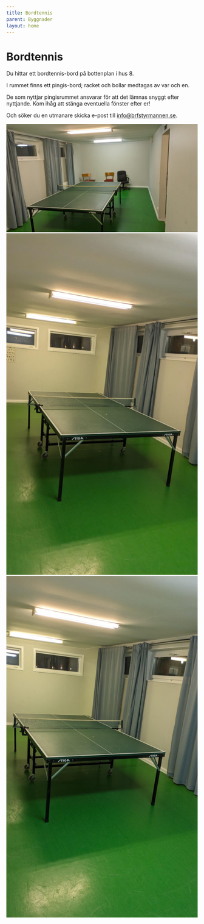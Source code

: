 ```yaml
---
title: Bordtennis
parent: Byggnader
layout: home
---
```


# Bordtennis

Du hittar ett bordtennis-bord på bottenplan i hus 8.

I rummet finns ett pingis-bord; racket och bollar medtagas av var och en.

De som nyttjar pingisrummet ansvarar för att det lämnas snyggt efter nyttjande. Kom ihåg att stänga eventuella fönster efter er!

Och söker du en utmanare skicka e-post till [info@brfstyrmannen.se](info@brfstyrmannen.se).

![bordtennis-1](assets/bordtennis-1.jpg)
![bordtennis-2](assets/bordtennis-2.jpg)
![bordtennis-3](assets/bordtennis-3.jpg)


